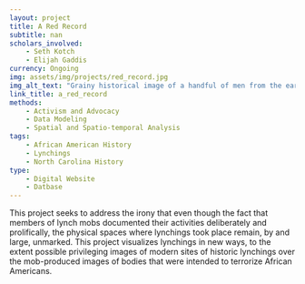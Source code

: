 ```yaml
---
layout: project
title: A Red Record
subtitle: nan
scholars_involved: 
    - Seth Kotch
    - Elijah Gaddis
currency: Ongoing
img: assets/img/projects/red_record.jpg
img_alt_text: "Grainy historical image of a handful of men from the early twentieth century"
link_title: a_red_record
methods: 
    - Activism and Advocacy
    - Data Modeling
    - Spatial and Spatio-temporal Analysis
tags:
    - African American History
    - Lynchings
    - North Carolina History
type: 
    - Digital Website
    - Datbase
---
```

This project seeks to address the irony that even though the fact that members of lynch mobs documented their activities deliberately and prolifically, the physical spaces where lynchings took place remain, by and large, unmarked. This project visualizes lynchings in new ways, to the extent possible privileging images of modern sites of historic lynchings over the mob-produced images of bodies that were intended to terrorize African Americans.